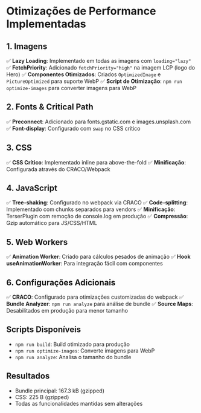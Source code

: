 # Otimizações de Performance Implementadas

## 1. Imagens
✅ **Lazy Loading**: Implementado em todas as imagens com `loading="lazy"`
✅ **FetchPriority**: Adicionado `fetchPriority="high"` na imagem LCP (logo do Hero)
✅ **Componentes Otimizados**: Criados `OptimizedImage` e `PictureOptimized` para suporte WebP
✅ **Script de Otimização**: `npm run optimize-images` para converter imagens para WebP

## 2. Fonts & Critical Path
✅ **Preconnect**: Adicionado para fonts.gstatic.com e images.unsplash.com
✅ **Font-display**: Configurado com `swap` no CSS crítico

## 3. CSS
✅ **CSS Crítico**: Implementado inline para above-the-fold
✅ **Minificação**: Configurada através do CRACO/Webpack

## 4. JavaScript
✅ **Tree-shaking**: Configurado no webpack via CRACO
✅ **Code-splitting**: Implementado com chunks separados para vendors
✅ **Minificação**: TerserPlugin com remoção de console.log em produção
✅ **Compressão**: Gzip automático para JS/CSS/HTML

## 5. Web Workers
✅ **Animation Worker**: Criado para cálculos pesados de animação
✅ **Hook useAnimationWorker**: Para integração fácil com componentes

## 6. Configurações Adicionais
✅ **CRACO**: Configurado para otimizações customizadas do webpack
✅ **Bundle Analyzer**: `npm run analyze` para análise de bundle
✅ **Source Maps**: Desabilitados em produção para menor tamanho

## Scripts Disponíveis
- `npm run build`: Build otimizado para produção
- `npm run optimize-images`: Converte imagens para WebP
- `npm run analyze`: Analisa o tamanho do bundle

## Resultados
- Bundle principal: 167.3 kB (gzipped)
- CSS: 225 B (gzipped)
- Todas as funcionalidades mantidas sem alterações